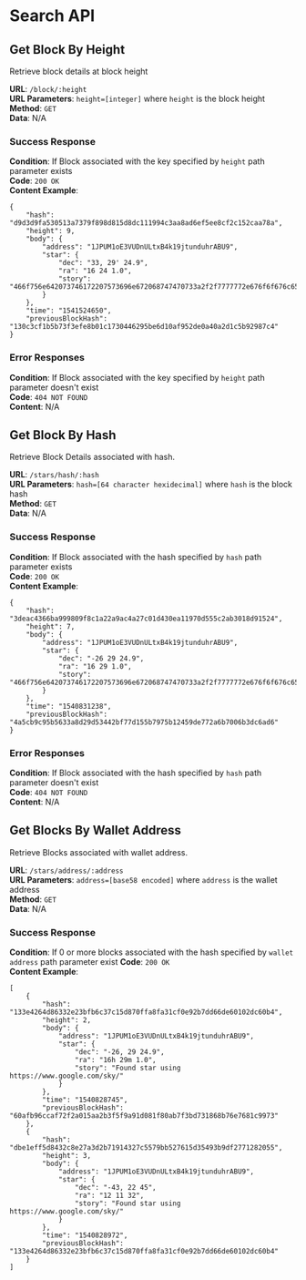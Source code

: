 # Search API

## Get Block By Height

Retrieve block details at block height

**URL**: `/block/:height`  
**URL Parameters**: `height=[integer]` where `height` is the block height  
**Method**: `GET`  
**Data**:  N/A

### Success Response

**Condition**: If Block associated with the key specified by `height` path parameter exists  
**Code**: `200 OK`  
**Content Example**: 

```
{
    "hash": "d9d3d9fa530513a7379f898d815d8dc111994c3aa8ad6ef5ee8cf2c152caa78a",
    "height": 9,
    "body": {
        "address": "1JPUM1oE3VUDnULtxB4k19jtunduhrABU9",
        "star": {
            "dec": "33, 29' 24.9",
            "ra": "16 24 1.0",
            "story": "466f756e642073746172207573696e672068747470733a2f2f7777772e676f6f676c652e636f6d2f736b792f0a"
        }
    },
    "time": "1541524650",
    "previousBlockHash": "130c3cf1b5b73f3efe8b01c1730446295be6d10af952de0a40a2d1c5b92987c4"
}
```

### Error Responses

**Condition**: If Block associated with the key specified by `height` path parameter doesn't exist   
**Code**: `404 NOT FOUND`  
**Content**: N/A

## Get Block By Hash

Retrieve Block Details associated with hash.

**URL**: `/stars/hash/:hash`  
**URL Parameters**: `hash=[64 character hexidecimal]` where `hash` is the block hash  
**Method**: `GET`  
**Data**:  N/A

### Success Response

**Condition**: If Block associated with the hash specified by `hash` path parameter exists  
**Code**: `200 OK`  
**Content Example**: 

```
{
    "hash": "3deac4366ba999809f8c1a22a9ac4a27c01d430ea11970d555c2ab3018d91524",
    "height": 7,
    "body": {
        "address": "1JPUM1oE3VUDnULtxB4k19jtunduhrABU9",
        "star": {
            "dec": "-26 29 24.9",
            "ra": "16 29 1.0",
            "story": "466f756e642073746172207573696e672068747470733a2f2f7777772e676f6f676c652e636f6d2f736b792f0a"
        }
    },
    "time": "1540831238",
    "previousBlockHash": "4a5cb9c95b5633a8d29d53442bf77d155b7975b12459de772a6b7006b3dc6ad6"
}
```

### Error Responses

**Condition**: If Block associated with the hash specified by `hash` path parameter doesn't exist   
**Code**: `404 NOT FOUND`  
**Content**: N/A

## Get Blocks By Wallet Address

Retrieve Blocks associated with wallet address.

**URL**: `/stars/address/:address`  
**URL Parameters**: `address=[base58 encoded]` where `address` is the wallet address  
**Method**: `GET`  
**Data**:  N/A

### Success Response

**Condition**: If 0 or more blocks associated with the hash specified by `wallet address` path parameter exist
**Code**: `200 OK`  
**Content Example**: 

```
[
    {
        "hash": "133e4264d86332e23bfb6c37c15d870ffa8fa31cf0e92b7dd66de60102dc60b4",
        "height": 2,
        "body": {
            "address": "1JPUM1oE3VUDnULtxB4k19jtunduhrABU9",
            "star": {
                "dec": "-26, 29 24.9",
                "ra": "16h 29m 1.0",
                "story": "Found star using https://www.google.com/sky/"
            }
        },
        "time": "1540828745",
        "previousBlockHash": "60afb96ccaf72f2a015aa2b3f5f9a91d081f80ab7f3bd731868b76e7681c9973"
    },
    {
        "hash": "dbe1eff5d8432c8e27a3d2b71914327c5579bb527615d35493b9df2771282055",
        "height": 3,
        "body": {
            "address": "1JPUM1oE3VUDnULtxB4k19jtunduhrABU9",
            "star": {
                "dec": "-43, 22 45",
                "ra": "12 11 32",
                "story": "Found star using https://www.google.com/sky/"
            }
        },
        "time": "1540828972",
        "previousBlockHash": "133e4264d86332e23bfb6c37c15d870ffa8fa31cf0e92b7dd66de60102dc60b4"
    }
]
```
